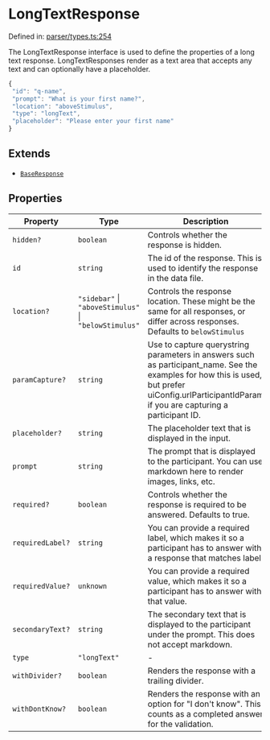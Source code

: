 # LongTextResponse

Defined in: [parser/types.ts:254](https://github.com/revisit-studies/study/blob/91e343153031618f8f5789851e5b25c288bf8f4a/src/parser/types.ts#L254)

The LongTextResponse interface is used to define the properties of a long text response.
LongTextResponses render as a text area that accepts any text and can optionally have a placeholder.
```js
{
 "id": "q-name",
 "prompt": "What is your first name?",
 "location": "aboveStimulus",
 "type": "longText",
 "placeholder": "Please enter your first name"
}
```

## Extends

- [`BaseResponse`](BaseResponse.md)

## Properties

| Property | Type | Description | Inherited from | Defined in |
| ------ | ------ | ------ | ------ | ------ |
| <a id="hidden"></a> `hidden?` | `boolean` | Controls whether the response is hidden. | [`BaseResponse`](BaseResponse.md).[`hidden`](BaseResponse.md#hidden) | [parser/types.ts:185](https://github.com/revisit-studies/study/blob/91e343153031618f8f5789851e5b25c288bf8f4a/src/parser/types.ts#L185) |
| <a id="id"></a> `id` | `string` | The id of the response. This is used to identify the response in the data file. | [`BaseResponse`](BaseResponse.md).[`id`](BaseResponse.md#id) | [parser/types.ts:169](https://github.com/revisit-studies/study/blob/91e343153031618f8f5789851e5b25c288bf8f4a/src/parser/types.ts#L169) |
| <a id="location"></a> `location?` | `"sidebar"` \| `"aboveStimulus"` \| `"belowStimulus"` | Controls the response location. These might be the same for all responses, or differ across responses. Defaults to `belowStimulus` | [`BaseResponse`](BaseResponse.md).[`location`](BaseResponse.md#location) | [parser/types.ts:177](https://github.com/revisit-studies/study/blob/91e343153031618f8f5789851e5b25c288bf8f4a/src/parser/types.ts#L177) |
| <a id="paramcapture"></a> `paramCapture?` | `string` | Use to capture querystring parameters in answers such as participant_name. See the examples for how this is used, but prefer uiConfig.urlParticipantIdParam if you are capturing a participant ID. | [`BaseResponse`](BaseResponse.md).[`paramCapture`](BaseResponse.md#paramcapture) | [parser/types.ts:183](https://github.com/revisit-studies/study/blob/91e343153031618f8f5789851e5b25c288bf8f4a/src/parser/types.ts#L183) |
| <a id="placeholder"></a> `placeholder?` | `string` | The placeholder text that is displayed in the input. | - | [parser/types.ts:257](https://github.com/revisit-studies/study/blob/91e343153031618f8f5789851e5b25c288bf8f4a/src/parser/types.ts#L257) |
| <a id="prompt"></a> `prompt` | `string` | The prompt that is displayed to the participant. You can use markdown here to render images, links, etc. | [`BaseResponse`](BaseResponse.md).[`prompt`](BaseResponse.md#prompt) | [parser/types.ts:171](https://github.com/revisit-studies/study/blob/91e343153031618f8f5789851e5b25c288bf8f4a/src/parser/types.ts#L171) |
| <a id="required"></a> `required?` | `boolean` | Controls whether the response is required to be answered. Defaults to true. | [`BaseResponse`](BaseResponse.md).[`required`](BaseResponse.md#required) | [parser/types.ts:175](https://github.com/revisit-studies/study/blob/91e343153031618f8f5789851e5b25c288bf8f4a/src/parser/types.ts#L175) |
| <a id="requiredlabel"></a> `requiredLabel?` | `string` | You can provide a required label, which makes it so a participant has to answer with a response that matches label. | [`BaseResponse`](BaseResponse.md).[`requiredLabel`](BaseResponse.md#requiredlabel) | [parser/types.ts:181](https://github.com/revisit-studies/study/blob/91e343153031618f8f5789851e5b25c288bf8f4a/src/parser/types.ts#L181) |
| <a id="requiredvalue"></a> `requiredValue?` | `unknown` | You can provide a required value, which makes it so a participant has to answer with that value. | [`BaseResponse`](BaseResponse.md).[`requiredValue`](BaseResponse.md#requiredvalue) | [parser/types.ts:179](https://github.com/revisit-studies/study/blob/91e343153031618f8f5789851e5b25c288bf8f4a/src/parser/types.ts#L179) |
| <a id="secondarytext"></a> `secondaryText?` | `string` | The secondary text that is displayed to the participant under the prompt. This does not accept markdown. | [`BaseResponse`](BaseResponse.md).[`secondaryText`](BaseResponse.md#secondarytext) | [parser/types.ts:173](https://github.com/revisit-studies/study/blob/91e343153031618f8f5789851e5b25c288bf8f4a/src/parser/types.ts#L173) |
| <a id="type"></a> `type` | `"longText"` | - | - | [parser/types.ts:255](https://github.com/revisit-studies/study/blob/91e343153031618f8f5789851e5b25c288bf8f4a/src/parser/types.ts#L255) |
| <a id="withdivider"></a> `withDivider?` | `boolean` | Renders the response with a trailing divider. | [`BaseResponse`](BaseResponse.md).[`withDivider`](BaseResponse.md#withdivider) | [parser/types.ts:187](https://github.com/revisit-studies/study/blob/91e343153031618f8f5789851e5b25c288bf8f4a/src/parser/types.ts#L187) |
| <a id="withdontknow"></a> `withDontKnow?` | `boolean` | Renders the response with an option for "I don't know". This counts as a completed answer for the validation. | [`BaseResponse`](BaseResponse.md).[`withDontKnow`](BaseResponse.md#withdontknow) | [parser/types.ts:189](https://github.com/revisit-studies/study/blob/91e343153031618f8f5789851e5b25c288bf8f4a/src/parser/types.ts#L189) |
